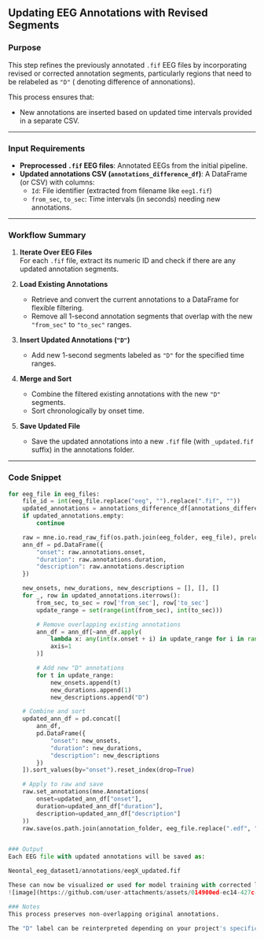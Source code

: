 ## Updating EEG Annotations with Revised Segments

### Purpose

This step refines the previously annotated `.fif` EEG files by incorporating revised or corrected annotation segments, particularly regions that need to be relabeled as `"D"` ( denoting difference of annonations).

This process ensures that:
- New annotations are inserted based on updated time intervals provided in a separate CSV.

---

### Input Requirements

- **Preprocessed `.fif` EEG files**: Annotated EEGs from the initial pipeline.
- **Updated annotations CSV (`annotations_difference_df`)**: A DataFrame (or CSV) with columns:
  - `Id`: File identifier (extracted from filename like `eeg1.fif`)
  - `from_sec`, `to_sec`: Time intervals (in seconds) needing new annotations.

---

### Workflow Summary

1. **Iterate Over EEG Files**  
   For each `.fif` file, extract its numeric ID and check if there are any updated annotation segments.

2. **Load Existing Annotations**  
   - Retrieve and convert the current annotations to a DataFrame for flexible filtering.
   - Remove all 1-second annotation segments that overlap with the new `"from_sec"` to `"to_sec"` ranges.

3. **Insert Updated Annotations (`"D"`)**  
   - Add new 1-second segments labeled as `"D"` for the specified time ranges.

4. **Merge and Sort**  
   - Combine the filtered existing annotations with the new `"D"` segments.
   - Sort chronologically by onset time.

5. **Save Updated File**  
   - Save the updated annotations into a new `.fif` file (with `_updated.fif` suffix) in the annotations folder.

---

### Code Snippet

```python
for eeg_file in eeg_files:
    file_id = int(eeg_file.replace("eeg", "").replace(".fif", ""))
    updated_annotations = annotations_difference_df[annotations_difference_df['Id'] == file_id]
    if updated_annotations.empty:
        continue

    raw = mne.io.read_raw_fif(os.path.join(eeg_folder, eeg_file), preload=True)
    ann_df = pd.DataFrame({
        "onset": raw.annotations.onset,
        "duration": raw.annotations.duration,
        "description": raw.annotations.description
    })

    new_onsets, new_durations, new_descriptions = [], [], []
    for _, row in updated_annotations.iterrows():
        from_sec, to_sec = row['from_sec'], row['to_sec']
        update_range = set(range(int(from_sec), int(to_sec)))

        # Remove overlapping existing annotations
        ann_df = ann_df[~ann_df.apply(
            lambda x: any(int(x.onset + i) in update_range for i in range(int(x.duration))),
            axis=1
        )]

        # Add new "D" annotations
        for t in update_range:
            new_onsets.append(t)
            new_durations.append(1)
            new_descriptions.append("D")

    # Combine and sort
    updated_ann_df = pd.concat([
        ann_df,
        pd.DataFrame({
            "onset": new_onsets,
            "duration": new_durations,
            "description": new_descriptions
        })
    ]).sort_values(by="onset").reset_index(drop=True)

    # Apply to raw and save
    raw.set_annotations(mne.Annotations(
        onset=updated_ann_df["onset"],
        duration=updated_ann_df["duration"],
        description=updated_ann_df["description"]
    ))
    raw.save(os.path.join(annotation_folder, eeg_file.replace(".edf", "_updated.fif")), overwrite=True)


### Output
Each EEG file with updated annotations will be saved as:

Neontal_eeg_dataset1/annotations/eegX_updated.fif

These can now be visualized or used for model training with corrected labels as 
![image](https://github.com/user-attachments/assets/014900ed-ec14-427c-bbb9-136a2a5bae4c)

### Notes
This process preserves non-overlapping original annotations.

The "D" label can be reinterpreted depending on your project's specific labeling schema (e.g., "Differences")

